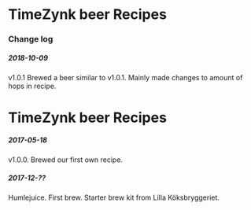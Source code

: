 # TimeZynk beer Recipes

### Change log

##### 2018-10-09
v1.0.1 Brewed a beer similar to v1.0.1. Mainly made changes to amount of hops in recipe.
# TimeZynk beer Recipes
##### 2017-05-18
v1.0.0. Brewed our first own recipe.

##### 2017-12-??
Humlejuice. First brew. Starter brew kit from Lilla Köksbryggeriet.
